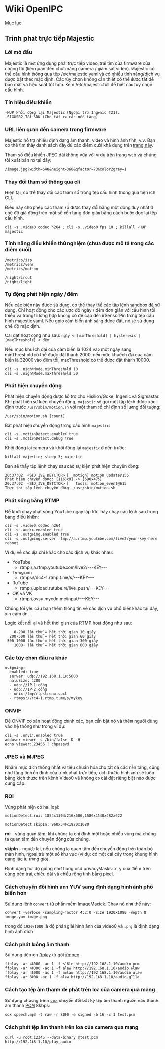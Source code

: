 # Wiki OpenIPC
[Mục lục](../README.md)

Trình phát trực tiếp Majestic
-----------------

### Lời mở đầu

Majestic là một ứng dụng phát trực tiếp video, trái tim của firmware của chúng tôi (liên quan đến chức năng camera / giám sát video). Majestic có thể cấu hình thông qua tệp /etc/majestic.yaml và có nhiều tính năng/dịch vụ được bật theo mặc định. Các tùy chọn không cần thiết có thể được tắt để bảo mật và hiệu suất tốt hơn. Xem /etc/majestic.full để biết các tùy chọn cấu hình.

### Tín hiệu điều khiển

```
-HUP khởi động lại Majestic (Ngoại trừ Ingenic T21).
-SIGUSR2 Tắt SDK (Cho tất cả các nền tảng).
```

### URL liên quan đến camera trong firmware

Majestic hỗ trợ nhiều định dạng âm thanh, video và hình ảnh tĩnh, v.v.
Bạn có thể tìm thấy danh sách đầy đủ các điểm cuối khả dụng trên [trang này](https://openipc.org/majestic-endpoints).

Tham số điều khiển JPEG dài không vừa với ví dụ trên trang web và chúng tôi xuất bản nó tại đây:

`/image.jpg?width=640&height=360&qfactor=73&color2gray=1`

### Thay đổi tham số thông qua cli

Hiện tại, có thể thay đổi các tham số trong tệp cấu hình thông qua tiện ích CLI.

Điều này cho phép các tham số được thay đổi bằng một dòng duy nhất ở chế độ giả động trên một số nền tảng
đơn giản bằng cách buộc đọc lại tệp cấu hình.
```
cli -s .video0.codec h264 ; cli -s .video0.fps 10 ; killall -HUP majestic 
```

### Tính năng điều khiển thử nghiệm (chưa được mô tả trong các điểm cuối)

```
/metrics/isp
/metrics/venc
/metrics/motion
```
```
/night/ircut
/night/light
```


### Tự động phát hiện ngày / đêm

Nếu các biến này được sử dụng, có thể thay thế các tập lệnh sandbox đã sử dụng.
Chỉ hoạt động cho các lược đồ ngày / đêm đơn giản với cấu hình tối thiểu và trong trường hợp không có đề cập đến irSensorPin trong tệp cấu hình majestic.yaml.
Nếu gpio cảm biến ánh sáng được đặt, nó sẽ sử dụng chế độ mặc định.

Cài đặt hoạt động như sau:
```ngày < [minThreshold] | hysteresis | [maxThreshold] < đêm```

Nếu mức khuếch đại của cảm biến là 1024 vào một ngày sáng, minThreshold có thể được đặt thành 2000,
nếu mức khuếch đại của cảm biến là 32000 vào đêm tối, maxThreshold có thể được đặt thành 10000.

```
cli -s .nightMode.minThreshold 10
cli -s .nightMode.maxThreshold 50
```

### Phát hiện chuyển động

Phát hiện chuyển động được hỗ trợ cho Hisilion/Goke, Ingenic và Sigmastar.
Khi phát hiện sự kiện chuyển động, `majestic` sẽ gọi một tập lệnh được xác định trước `/usr/sbin/motion.sh` với một tham số chỉ định số lượng đối tượng:

```
/usr/sbin/motion.sh [count]
```

Bật phát hiện chuyển động trong cấu hình `majestic`:

```
cli -s .motionDetect.enabled true
cli -s .motionDetect.debug true
```

Khởi động lại camera và khởi động lại `majestic` ở nền trước:

```
killall majestic; sleep 3; majestic
```

Bạn sẽ thấy tập lệnh chạy sau các sự kiện phát hiện chuyển động:

```
20:37:02  <SED_IVE_DETCTOR> [  motion] motion_update@155             Phát hiện chuyển động: [1163x0] -> [690x475]
20:37:02  <SED_IVE_DETCTOR> [   tools] motion_event@615              Thực thi tập lệnh chuyển động: /usr/sbin/motion.sh
```

### Phát sóng bằng RTMP

Để khởi chạy phát sóng YouTube ngay lập tức, hãy chạy các lệnh sau trong bảng điều khiển:
```
cli -s .video0.codec h264
cli -s .audio.enabled true
cli -s .outgoing.enabled true
cli -s .outgoing.server rtmp://a.rtmp.youtube.com/live2/your-key-here
reboot
```

Ví dụ về các địa chỉ khác cho các dịch vụ khác nhau:
- YouTube
    - rtmp://a.rtmp.youtube.com/live2/---KEY---
- Telegram
    - rtmps://dc4-1.rtmp.t.me/s/---KEY---
- RuTube
    - rtmp://upload.rutube.ru/live_push/---KEY---
- OK và VK
    - rtmp://ovsu.mycdn.me/input/---KEY---

Chúng tôi yêu cầu bạn thêm thông tin về các dịch vụ phổ biến khác tại đây, xin cảm ơn.

Logic kết nối lại và hết thời gian của RTMP hoạt động như sau:

```
    0-200 lần thử = hết thời gian 10 giây
  200-500 lần thử = hết thời gian 60 giây
 500-1000 lần thử = hết thời gian 300 giây
    1000+ lần thử = hết thời gian 600 giây
```

### Các tùy chọn đầu ra khác

```
outgoing:
  enabled: true
  server: udp://192.168.1.10:5600
  naluSize: 1200
  - udp://IP-1:cổng
  - udp://IP-2:cổng
  - unix:/tmp/rtpstream.sock
  - rtmps://dc4-1.rtmp.t.me/s/mykey
```

### ONVIF

Để ONVIF cơ bản hoạt động chính xác, bạn cần bật nó và thêm người dùng vào hệ thống như trong ví dụ:

```
cli -s .onvif.enabled true
adduser viewer -s /bin/false -D -H
echo viewer:123456 | chpasswd
```

### JPEG và MJPEG

Nhằm mục đích thống nhất và tiêu chuẩn hóa cho tất cả các nền tảng, cũng như tăng tính ổn định của trình phát trực tiếp, kích thước hình ảnh sẽ luôn bằng kích thước trên kênh Video0 và không có cài đặt riêng biệt nào được cung cấp.

### ROI

Vùng phát hiện có hai loại:

`motionDetect.roi: 1854x1304x216x606,1586x1540x482x622`

`motionDetect.skipIn: 960x540x1920x1080`

**roi** - vùng quan tâm, khi chúng ta chỉ định một hoặc nhiều vùng mà chúng ta quan tâm đến chuyển động của chúng.

**skipIn** - ngược lại, nếu chúng ta quan tâm đến chuyển động trên toàn bộ màn hình, ngoại trừ một số khu vực (ví dụ: có một cái cây trong khung hình đang lắc lư trong gió).

Định dạng tọa độ giống như trong osd.privacyMasks: x, y của điểm trên cùng bên trái, chiều dài và chiều rộng tính bằng pixel.

### Cách chuyển đổi hình ảnh YUV sang định dạng hình ảnh phổ biến hơn

Sử dụng lệnh `convert` từ phần mềm ImageMagick. Chạy nó như thế này:
```
convert -verbose -sampling-factor 4:2:0 -size 1920x1080 -depth 8 image.yuv image.png
```
trong đó `1920x1080` là độ phân giải hình ảnh của video0 và `.png` là định dạng hình ảnh đích.

### Cách phát luồng âm thanh

Sử dụng tiện ích [ffplay][ffplay] từ gói [ffmpeg][ffmpeg].
```
ffplay -ar 48000 -ac 1 -f s16le http://192.168.1.10/audio.pcm
ffplay -ar 48000 -ac 1 -f alaw http://192.168.1.10/audio.alaw
ffplay -ar 48000 -ac 1 -f mulaw http://192.168.1.10/audio.ulaw
ffplay -ar 8000 -ac 1 -f alaw http://192.168.1.10/audio.g711a
```

### Cách tạo tệp âm thanh để phát trên loa của camera qua mạng

Sử dụng chương trình [sox][sox] chuyển đổi bất kỳ tệp âm thanh nguồn nào thành âm thanh [PCM][pcm] 8kbps:
```
sox speech.mp3 -t raw -r 8000 -e signed -b 16 -c 1 test.pcm
```

### Cách phát tệp âm thanh trên loa của camera qua mạng

```
curl -u root:12345 --data-binary @test.pcm http://192.168.1.10/play_audio
```

[aac]: https://en.wikipedia.org/wiki/Advanced_Audio_Coding
[alaw]: https://en.wikipedia.org/wiki/A-law_algorithm
[dng]: https://en.wikipedia.org/wiki/Digital_Negative
[g711]: https://en.wikipedia.org/wiki/G.711
[heif]: https://en.wikipedia.org/wiki/High_Efficiency_Image_File_Format
[hls]: https://en.wikipedia.org/wiki/HTTP_Live_Streaming
[jpeg]: https://en.wikipedia.org/wiki/JPEG
[mjpeg]: https://en.wikipedia.org/wiki/Motion_JPEG
[mp3]: https://en.wikipedia.org/wiki/MP3
[mp4]: https://en.wikipedia.org/wiki/MPEG-4_Part_14
[opus]: https://en.wikipedia.org/wiki/Opus_(audio_format)
[pcm]: https://en.wikipedia.org/wiki/Pulse-code_modulation
[raw]: https://en.wikipedia.org/wiki/Raw_image_format
[rtsp]: https://en.wikipedia.org/wiki/RTSP
[ulaw]: https://en.wikipedia.org/wiki/%CE%9C-law_algorithm
[yuv]: https://en.wikipedia.org/wiki/YUV
[ffplay]: https://ffmpeg.org/ffplay.html
[ffmpeg]: https://ffmpeg.org/
[sox]: https://en.wikipedia.org/wiki/SoX


